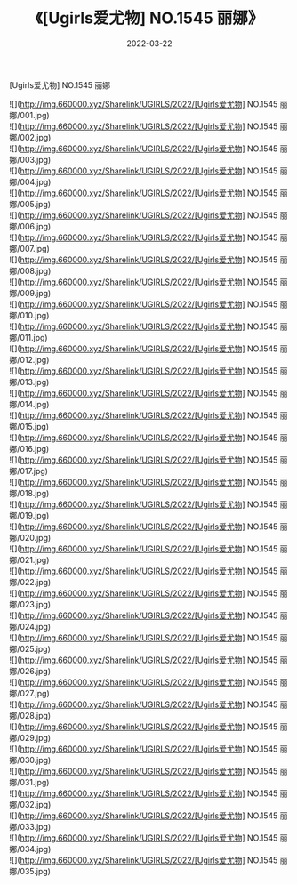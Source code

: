 ﻿---
layout: post
title:  《[Ugirls爱尤物] NO.1545 丽娜》
date:   2022-03-22
img: http://img.660000.xyz/Sharelink/UGIRLS/2022/[Ugirls爱尤物] NO.1545 丽娜/000.jpg
categories: [美女, 清纯, 唯美]
---

[Ugirls爱尤物] NO.1545 丽娜

 ![](http://img.660000.xyz/Sharelink/UGIRLS/2022/[Ugirls爱尤物] NO.1545 丽娜/001.jpg) <br>![](http://img.660000.xyz/Sharelink/UGIRLS/2022/[Ugirls爱尤物] NO.1545 丽娜/002.jpg) <br>![](http://img.660000.xyz/Sharelink/UGIRLS/2022/[Ugirls爱尤物] NO.1545 丽娜/003.jpg) <br>![](http://img.660000.xyz/Sharelink/UGIRLS/2022/[Ugirls爱尤物] NO.1545 丽娜/004.jpg) <br>![](http://img.660000.xyz/Sharelink/UGIRLS/2022/[Ugirls爱尤物] NO.1545 丽娜/005.jpg) <br>![](http://img.660000.xyz/Sharelink/UGIRLS/2022/[Ugirls爱尤物] NO.1545 丽娜/006.jpg) <br>![](http://img.660000.xyz/Sharelink/UGIRLS/2022/[Ugirls爱尤物] NO.1545 丽娜/007.jpg) <br>![](http://img.660000.xyz/Sharelink/UGIRLS/2022/[Ugirls爱尤物] NO.1545 丽娜/008.jpg) <br>![](http://img.660000.xyz/Sharelink/UGIRLS/2022/[Ugirls爱尤物] NO.1545 丽娜/009.jpg) <br>![](http://img.660000.xyz/Sharelink/UGIRLS/2022/[Ugirls爱尤物] NO.1545 丽娜/010.jpg) <br>![](http://img.660000.xyz/Sharelink/UGIRLS/2022/[Ugirls爱尤物] NO.1545 丽娜/011.jpg) <br>![](http://img.660000.xyz/Sharelink/UGIRLS/2022/[Ugirls爱尤物] NO.1545 丽娜/012.jpg) <br>![](http://img.660000.xyz/Sharelink/UGIRLS/2022/[Ugirls爱尤物] NO.1545 丽娜/013.jpg) <br>![](http://img.660000.xyz/Sharelink/UGIRLS/2022/[Ugirls爱尤物] NO.1545 丽娜/014.jpg) <br>![](http://img.660000.xyz/Sharelink/UGIRLS/2022/[Ugirls爱尤物] NO.1545 丽娜/015.jpg) <br>![](http://img.660000.xyz/Sharelink/UGIRLS/2022/[Ugirls爱尤物] NO.1545 丽娜/016.jpg) <br>![](http://img.660000.xyz/Sharelink/UGIRLS/2022/[Ugirls爱尤物] NO.1545 丽娜/017.jpg) <br>![](http://img.660000.xyz/Sharelink/UGIRLS/2022/[Ugirls爱尤物] NO.1545 丽娜/018.jpg) <br>![](http://img.660000.xyz/Sharelink/UGIRLS/2022/[Ugirls爱尤物] NO.1545 丽娜/019.jpg) <br>![](http://img.660000.xyz/Sharelink/UGIRLS/2022/[Ugirls爱尤物] NO.1545 丽娜/020.jpg) <br>![](http://img.660000.xyz/Sharelink/UGIRLS/2022/[Ugirls爱尤物] NO.1545 丽娜/021.jpg) <br>![](http://img.660000.xyz/Sharelink/UGIRLS/2022/[Ugirls爱尤物] NO.1545 丽娜/022.jpg) <br>![](http://img.660000.xyz/Sharelink/UGIRLS/2022/[Ugirls爱尤物] NO.1545 丽娜/023.jpg) <br>![](http://img.660000.xyz/Sharelink/UGIRLS/2022/[Ugirls爱尤物] NO.1545 丽娜/024.jpg) <br>![](http://img.660000.xyz/Sharelink/UGIRLS/2022/[Ugirls爱尤物] NO.1545 丽娜/025.jpg) <br>![](http://img.660000.xyz/Sharelink/UGIRLS/2022/[Ugirls爱尤物] NO.1545 丽娜/026.jpg) <br>![](http://img.660000.xyz/Sharelink/UGIRLS/2022/[Ugirls爱尤物] NO.1545 丽娜/027.jpg) <br>![](http://img.660000.xyz/Sharelink/UGIRLS/2022/[Ugirls爱尤物] NO.1545 丽娜/028.jpg) <br>![](http://img.660000.xyz/Sharelink/UGIRLS/2022/[Ugirls爱尤物] NO.1545 丽娜/029.jpg) <br>![](http://img.660000.xyz/Sharelink/UGIRLS/2022/[Ugirls爱尤物] NO.1545 丽娜/030.jpg) <br>![](http://img.660000.xyz/Sharelink/UGIRLS/2022/[Ugirls爱尤物] NO.1545 丽娜/031.jpg) <br>![](http://img.660000.xyz/Sharelink/UGIRLS/2022/[Ugirls爱尤物] NO.1545 丽娜/032.jpg) <br>![](http://img.660000.xyz/Sharelink/UGIRLS/2022/[Ugirls爱尤物] NO.1545 丽娜/033.jpg) <br>![](http://img.660000.xyz/Sharelink/UGIRLS/2022/[Ugirls爱尤物] NO.1545 丽娜/034.jpg) <br>![](http://img.660000.xyz/Sharelink/UGIRLS/2022/[Ugirls爱尤物] NO.1545 丽娜/035.jpg) <br>